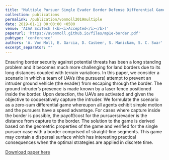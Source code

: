 ```yaml
---
title: "Multiple Pursuer Single Evader Border Defense Differential Game"
collection: publications
permalink: /publication/vonmoll2019multiple
date: 2019-01-11 00:00:00 +0500
venue: 'AIAA SciTech (<b><i>Accepted</i></b>)'
paperurl: 'https://avonmoll.github.io/files/mp1e-border.pdf'
pubtype: 'conference'
authors: 'A. Von Moll, E. Garcia, D. Casbeer, S. Manickam, S. C. Swar'
excerpt_separator: ""
---
```

Ensuring border security against potential threats has been a long standing problem and it becomes much more challenging for land borders due to its long distances coupled with terrain variations. In this paper, we consider a scenario in which a team of UAVs (the pursuers)  attempt to prevent an intruder ground vehicle (the evader) from escaping through the border. The ground intruder’s presence is made known by a laser fence positioned inside the border. Upon detection, the UAVs are activated and given the objective to cooperatively capture the intruder. We formulate the scenario as a zero-sum differential game whereupon all agents exhibit simple motion and the pursuers have a speed advantage. For cases where capture inside the border is possible, the payoff/cost for the pursuers/evader is the distance from capture to the border. The solution to the game is derived based on the geometric properties of the game and verified for the single pursuer case with a border comprised of straight-line segments. This game may contain a dispersal surface which has interesting practical consequences when the optimal strategies are applied in discrete time.

[Download paper here](https://avonmoll.github.io/files/mp1e-border.pdf)